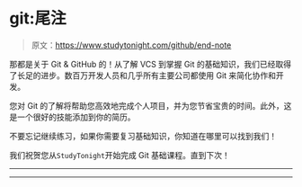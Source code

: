 # git:尾注

> 原文：<https://www.studytonight.com/github/end-note>

那都是关于 Git & GitHub 的！从了解 VCS 到掌握 Git 的基础知识，我们已经取得了长足的进步。数百万开发人员和几乎所有主要公司都使用 Git 来简化协作和开发。

您对 Git 的了解将帮助您高效地完成个人项目，并为您节省宝贵的时间。此外，这是一个很好的技能添加到你的简历。

不要忘记继续练习，如果你需要复习基础知识，你知道在哪里可以找到我们！

我们祝贺您从`StudyTonight`开始完成 Git 基础课程。直到下次！

* * *

* * *
